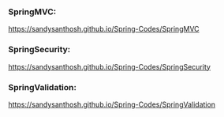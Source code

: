### SpringMVC:

https://sandysanthosh.github.io/Spring-Codes/SpringMVC

### SpringSecurity:

https://sandysanthosh.github.io/Spring-Codes/SpringSecurity

### SpringValidation:

https://sandysanthosh.github.io/Spring-Codes/SpringValidation

